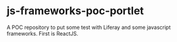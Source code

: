 # js-frameworks-poc-portlet
A POC repository to put some test with Liferay and some javascript frameworks. First is ReactJS.
